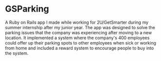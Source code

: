 # GSParking

A Ruby on Rails app I made while working for 2U/GetSmarter during my summer internship after my junior year. The app was designed to solve the parking issues that the company was experiencing after moving to a new location. It implemented a system where the company's 400 employees could offer up their parking spots to other employees when sick or working from home and included a reward system to encourage people to buy into the system. 
